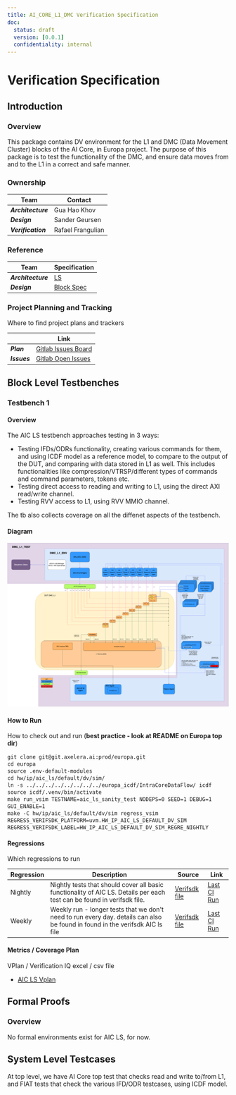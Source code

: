 ```yaml
---
title: AI_CORE_L1_DMC Verification Specification
doc:
  status: draft
  version: [0.0.1]
  confidentiality: internal
---
```


# Verification Specification

## Introduction

### Overview
This package contains DV environment for the L1 and DMC (Data Movement Cluster) blocks of the AI Core, in Europa project.
The purpose of this package is to test the functionality of the DMC, and ensure data moves from and to the L1 in a correct and safe manner.

### Ownership

|  Team              | Contact         |
| ------------------ | --------------- |
| ***Architecture*** | Gua Hao Khov |
| ***Design***       | Sander Geursen |
| ***Verification*** | Rafael Frangulian |

### Reference

| Team               | Specification |
| ------------------ | ------------- |
| ***Architecture*** |[LS](https://axeleraai.atlassian.net/wiki/spaces/archrd/pages/345604116/AICORE-L1)|
| ***Design***       |[Block Spec](https://doc.axelera.ai/prod/europa/0.0/europa/blocks/aic_ls/)|

### Project Planning and Tracking
Where to find project plans and trackers

|  | Link |
| --- | ---- |
| ***Plan*** |[Gitlab Issues Board](https://git.axelera.ai/ai-dv-team/dv-europa-planning/AIC-L1/-/boards)|
| ***Issues*** |[Gitlab Open Issues](https://git.axelera.ai/prod/europa/-/issues/?sort=created_date&state=opened&label_name%5B%5D=block%3Aaic%3Als&first_page_size=20)|

## Block Level Testbenches

### Testbench 1
#### Overview

The AIC LS testbench approaches testing in 3 ways:

- Testing IFDs/ODRs functionality, creating various commands for them, and using ICDF model as a reference model, to compare to the output of the DUT, and comparing with data stored in L1 as well. This includes functionalities like compression/VTRSP/different types of commands and command parameters, tokens etc.
- Testing direct access to reading and writing to L1, using the direct AXI read/write channel.
- Testing RVV access to L1, using RVV MMIO channel.

The tb also collects coverage on all the diffenet aspects of the testbench.

#### Diagram
![DMC_L1 diagram](fig/DMC_L1_TB_diagram.drawio.png)

#### How to Run
How to check out and run (**best practice - look at README on Europa top dir**)

```
git clone git@git.axelera.ai:prod/europa.git
cd europa
source .env-default-modules
cd hw/ip/aic_ls/default/dv/sim/
ln -s ../../../../../../../../europa_icdf/IntraCoreDataFlow/ icdf
source icdf/.venv/bin/activate
make run_vsim TESTNAME=aic_ls_sanity_test NODEPS=0 SEED=1 DEBUG=1 GUI_ENABLE=1
make -C hw/ip/aic_ls/default/dv/sim regress_vsim REGRESS_VERIFSDK_PLATFORM=uvm.HW_IP_AIC_LS_DEFAULT_DV_SIM  REGRESS_VERIFSDK_LABEL=HW_IP_AIC_LS_DEFAULT_DV_SIM_REGRE_NIGHTLY
```
#### Regressions
Which regressions to run

| Regression | Description | Source | Link |
| ---------- | ----------- | ------ | ---- |
| Nightly | Nightly tests that should cover all basic functionality of AIC LS. Details per each test can be found in verifsdk file. | [Verifsdk file](https://git.axelera.ai/prod/europa/-/blob/main/verifsdk/tests_uvm_aic_ls.yaml?ref_type=heads) | [Last CI Run]()|
| Weekly | Weekly run - longer tests that we don't need to run every day. details can also be found in found in the verifsdk AIC ls file | [Verifsdk file](https://git.axelera.ai/prod/europa/-/blob/main/verifsdk/tests_uvm_aic_ls.yaml?ref_type=heads) | [Last CI Run]()|

#### Metrics / Coverage Plan
VPlan / Verification IQ excel / csv file

- [AIC LS Vplan](https://git.axelera.ai/prod/europa/-/tree/main/hw/ip/aic_ls/default/dv/docs/vplan?ref_type=heads)

## Formal Proofs
### Overview

No formal environments exist for AIC LS, for now.

## System Level Testcases

At top level, we have AI Core top test that checks read and write to/from L1, and FIAT tests that check the various IFD/ODR testcases, using ICDF model.

